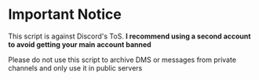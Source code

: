 # **Important Notice**
This script is against Discord's ToS. **I recommend using a second account to avoid getting your main account banned**

Please do not use this script to archive DMS or messages from private channels and only use it in public servers

